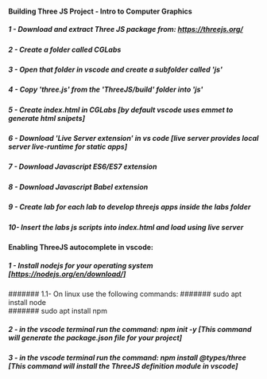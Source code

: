 #### Building Three JS Project - Intro to Computer Graphics

##### 1 - Download and extract Three JS package from: https://threejs.org/
##### 2 - Create a folder called CGLabs
##### 3 - Open that folder in vscode and create a subfolder called 'js'
##### 4 - Copy 'three.js' from the 'ThreeJS/build' folder into 'js'
##### 5 - Create index.html in CGLabs [by default vscode uses emmet to generate html snipets]
##### 6 - Download 'Live Server extension' in vs code [live server provides local server live-runtime for static apps]
##### 7 - Download Javascript ES6/ES7 extension
##### 8 - Download Javascript Babel extension
##### 9 - Create lab<ID> for each lab to develop threejs apps inside the labs folder
##### 10- Insert the labs js scripts into index.html and load using live server

#### Enabling ThreeJS autocomplete in vscode:
##### 1 - Install nodejs for your operating system [https://nodejs.org/en/download/]
####### 1.1- On linux use the following commands: 
             ####### sudo apt install node  
             ####### sudo apt install npm
##### 2 - in the vscode terminal run the command: npm init -y   [This command will generate the package.json file for your project]
##### 3 - in the vscode terminal run the command: npm install @types/three [This command will install the ThreeJS definition module in vscode]



